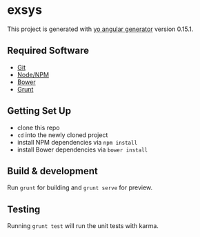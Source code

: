 # exsys
This project is generated with [yo angular generator](https://github.com/yeoman/generator-angular)
version 0.15.1.

## Required Software
* [Git](https://git-scm.com/)
* [Node/NPM](https://nodejs.org/en/)
* [Bower](http://bower.io/)
* [Grunt](http://gruntjs.com/)

## Getting Set Up
* clone this repo
* `cd` into the newly cloned project
* install NPM dependencies via `npm install`
* install Bower dependencies via `bower install`

## Build & development
Run `grunt` for building and `grunt serve` for preview.

## Testing
Running `grunt test` will run the unit tests with karma.
